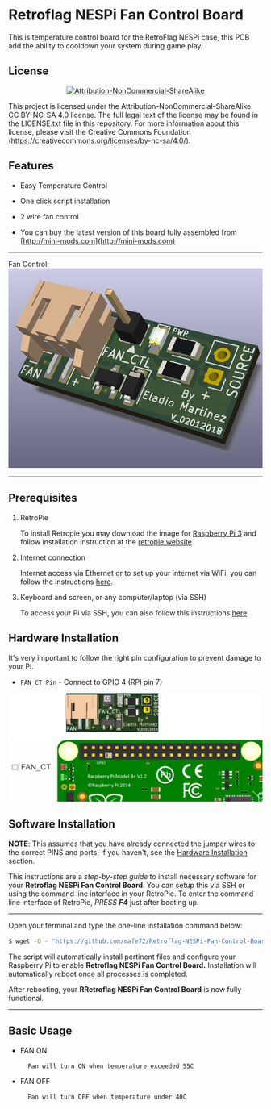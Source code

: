 Retroflag NESPi Fan Control Board
===============================
This is temperature control board for the RetroFlag NESPi case, this PCB add the ability to cooldown your system during game play.

License
-------
<div align="center"><a rel="license" href="https://creativecommons.org/licenses/by-nc-sa/4.0/"><img alt="Attribution-NonCommercial-ShareAlike" style="border-width:0" src="https://i.creativecommons.org/l/by-nc-sa/4.0/88x31.png" /></a><br /></div>

This project is licensed under the Attribution-NonCommercial-ShareAlike CC BY-NC-SA 4.0 license. The full legal text of the license may be found in the LICENSE.txt file in this repository. For more information about this license, please visit 
the Creative Commons Foundation (https://creativecommons.org/licenses/by-nc-sa/4.0/).

Features
--------

* Easy Temperature Control

* One click script installation

* 2 wire fan control

* You can buy the latest version of this board fully assembled from [http://mini-mods.com](http://mini-mods.com)

----------
Fan Control:
![Fan Control](pictures/nespi-fanctrl-smd_iso.png)

----------

Prerequisites
---------------------

1. RetroPie

      To install Retropie you may download the image for [Raspberry Pi 3](https://github.com/RetroPie/RetroPie-Setup/releases/download/4.2/retropie-4.2-rpi2_rpi3.img.gz "RetroPie for version RPi 2/3") and follow installation instruction at the [retropie website](https://retropie.org.uk/docs/First-Installation/#installation "RetroPie installation instructions").

2. Internet connection

      Internet access via Ethernet or to set up your internet via WiFi, you can follow the instructions [here](https://retropie.org.uk/docs/Wifi/ "RetroPie WiFi Setup").

3. Keyboard and screen, or any computer/laptop (via SSH)

      To access your Pi via SSH, you can also follow this instructions [here](https://retropie.org.uk/docs/SSH/ "Raspberry Pi SSH Setup").


Hardware Installation
---------------------
It's very important to follow the right pin configuration to prevent damage to your Pi.

  * `FAN_CT Pin` - Connect to GPIO 4 (RPI pin 7)
  
![Pin Connection](pictures/nespicase_fan_ctrl_connection.png)

Software Installation
---------------------

**NOTE**: This assumes that you have already connected the jumper wires to the correct PINS and ports;
If you haven't, see the [Hardware Installation](#hardware-installation) section.

This instructions are a *step-by-step guide* to install necessary software for your **Retroflag NESPi Fan Control Board**.
You can setup this via SSH or using the command line interface in your RetroPie. To enter the command line interface of RetroPie, *PRESS* ***F4*** just after booting up.

----------

Open your terminal and type the one-line installation command below:
```bash
$ wget -O - "https://github.com/mafe72/Retroflag-NESPi-Fan-Control-Board/raw/master/install.sh" | sudo bash
```

The script will automatically install pertinent files and configure your Raspberry Pi to enable **Retroflag NESPi Fan Control Board.**
Installation will automatically reboot once all processes is completed.

After rebooting, your **RRetroflag NESPi Fan Control Board** is now fully functional.

----------
	
Basic Usage
-----------

* FAN ON
			
		Fan will turn ON when temperature exceeded 55C
		
* FAN OFF
		
		Fan will turn OFF when temperature under 40C
